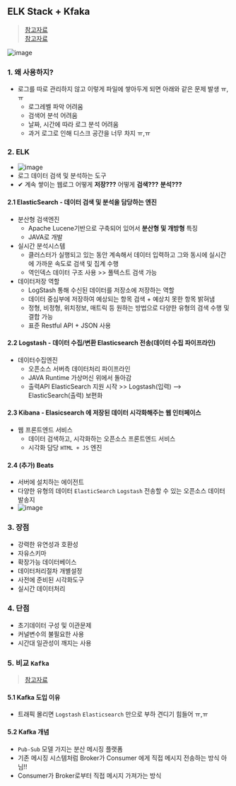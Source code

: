 ## ELK Stack + Kfaka
> [참고자료](https://pearlluck.tistory.com/583) <br>
> [참고자료](https://elastic-stack.readthedocs.io/en/latest/e2e_kafkapractices.html)


![image](https://user-images.githubusercontent.com/61215550/178900123-a36ce213-07da-4467-ade3-ce7688f90bf1.png)

### 1. 왜 사용하지?
- 로그를 따로 관리하지 않고 이렇게 파일에 쌓아두게 되면 아래와 같은 문제 발생 ㅠ,ㅠ
  - 로그레벨 파악 어려움
  - 검색어 분석 어려움
  - 날짜, 시간에 따라 로그 분석 어려움
  - 과거 로그로 인해 디스크 공간을 너무 차지 ㅠ,ㅠ

### 2. ELK
- ![image](https://user-images.githubusercontent.com/61215550/178898525-8c0d8687-4503-4ac7-af30-a8b8f3a63709.png)
- 로그 데이터 검색 및 분석하는 도구
 - ✔ 계속 쌓이는 웹로그 어떻게 __저장???__ 어떻게 **검색???** **분석???** 
#### 2.1 ElasticSearch - 데이터 검색 및 분석을 담당하는 엔진
- 분산형 검색엔진
  - Apache Lucene기반으로 구축되어 있어서 **분산형 및 개방형** 특징
  - JAVA로 개발
- 실시간 분석시스템 
  - 클러스터가  실행되고 있는 동안 계속해서 데이터 입력하고 그와 동시에 실시간에 가까운 속도로 검색 및 집계 수행
  - 역인덱스 데이터 구조 사용 >> 풀텍스트 검색 가능
- 데이터저장 역할
  - LogStash 통해 수신된 데이터를 저장소에 저장하는 역할
  - 데이터 중심부에 저장하여 예상되는 항목 검색 + 예상치 못한 항목 밝혀냄
  - 정형, 비정형, 위치정보, 매트릭 등 원하는 방법으로 다양한 유형의 검색 수행 및 결합 가능
  - 표준 Restful API + JSON 사용
#### 2.2 Logstash - 데이터 수집/변환 Elasticsearch 전송(데이터 수집 파이프라인)
- 데이터수집엔진
  - 오픈소스 서버측 데이터처리 파이프라인
  - JAVA Runtime 가상머신 위에서 돌아감
  - 출력API  ElasticSearch 지원 시작 >> Logstash(입력) --> ElasticSearch(출력) 보편화
#### 2.3 Kibana - Elasicsearch 에 저장된 데이터 시각화해주는 웹 인터페이스 
- 웹 프론트엔드 서비스
  - 데이터 검색하고, 시각화하는 오픈소스 프론트엔드 서비스
  - 시각화 담당 `HTML + JS` 엔진

#### 2.4 (추가) Beats
- 서버에 설치하는 에이전트
- 다양한 유형의 데이터 `ElasticSearch` `Logstash` 전송할 수 있는 오픈소스 데이터발송지
- ![image](https://user-images.githubusercontent.com/61215550/178899417-afc09a7f-1f36-4479-98d6-12b33a175450.png) 

### 3. 장점
- 강력한 유연성과 호환성
- 자유스키마
- 확장가능 데이터베이스
- 데이터처리절차 개별설정
- 사전에 준비된 시각화도구
- 실시간 데이터처리

### 4. 단점
- 초기데이터 구성 및 이관문제
- 커널변수의 불필요한 사용
- 시간대 일관성이 깨지는 사용

### 5. 비교 `Kafka` 
> [참고자료](https://mygumi.tistory.com/400)
#### 5.1 Kafka 도입 이유
- 트래픽 몰리면 `Logstash` `Elasticsearch` 만으로 부하 견디기 힘들어 ㅠ,ㅠ

#### 5.2 Kafka 개념 
- `Pub-Sub` 모델 가지는 분산 메시징 플랫폼
- 기존 메시징 시스템처럼 Broker가 Consumer 에게 직접 메시지 전송하는 방식 아님!!
- Consumer가 Broker로부터 직접 메시지 가져가는 방식
